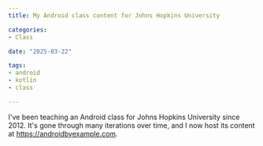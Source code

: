 ```yaml
---
title: My Android class content for Johns Hopkins University

categories:
- Class

date: "2025-03-22"

tags:
- android
- kotlin
- class

---
```


I've been teaching an Android class for Johns Hopkins University since 2012. It's gone through many iterations over time, and I now host its content at https://androidbyexample.com.
